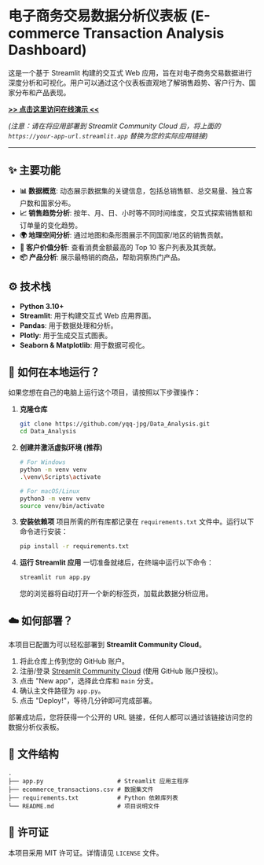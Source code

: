 # 电子商务交易数据分析仪表板 (E-commerce Transaction Analysis Dashboard)


这是一个基于 Streamlit 构建的交互式 Web 应用，旨在对电子商务交易数据进行深度分析和可视化。用户可以通过这个仪表板直观地了解销售趋势、客户行为、国家分布和产品表现。

**[>> 点击这里访问在线演示 <<](https://your-app-url.streamlit.app)**

*(注意：请在将应用部署到 Streamlit Community Cloud 后，将上面的 `https://your-app-url.streamlit.app` 替换为您的实际应用链接)*

---

## ✨ 主要功能

*   **📊 数据概览**: 动态展示数据集的关键信息，包括总销售额、总交易量、独立客户数和国家分布。
*   **📈 销售趋势分析**: 按年、月、日、小时等不同时间维度，交互式探索销售额和订单量的变化趋势。
*   **🌍 地理空间分析**: 通过地图和条形图展示不同国家/地区的销售贡献。
*   **👥 客户价值分析**: 查看消费金额最高的 Top 10 客户列表及其贡献。
*   **📦 产品分析**: 展示最畅销的商品，帮助洞察热门产品。

## ⚙️ 技术栈

*   **Python 3.10+**
*   **Streamlit**: 用于构建交互式 Web 应用界面。
*   **Pandas**: 用于数据处理和分析。
*   **Plotly**: 用于生成交互式图表。
*   **Seaborn & Matplotlib**: 用于数据可视化。

## 🚀 如何在本地运行？

如果您想在自己的电脑上运行这个项目，请按照以下步骤操作：

1.  **克隆仓库**
    ```bash
    git clone https://github.com/yqq-jpg/Data_Analysis.git
    cd Data_Analysis
    ```

2.  **创建并激活虚拟环境 (推荐)**
    ```bash
    # For Windows
    python -m venv venv
    .\venv\Scripts\activate

    # For macOS/Linux
    python3 -m venv venv
    source venv/bin/activate
    ```

3.  **安装依赖项**
    项目所需的所有库都记录在 `requirements.txt` 文件中。运行以下命令进行安装：
    ```bash
    pip install -r requirements.txt
    ```

4.  **运行 Streamlit 应用**
    一切准备就绪后，在终端中运行以下命令：
    ```bash
    streamlit run app.py
    ```
    您的浏览器将自动打开一个新的标签页，加载此数据分析应用。

## ☁️ 如何部署？

本项目已配置为可以轻松部署到 **Streamlit Community Cloud**。

1.  将此仓库上传到您的 GitHub 账户。
2.  注册/登录 [Streamlit Community Cloud](https://share.streamlit.io/) (使用 GitHub 账户授权)。
3.  点击 "New app"，选择此仓库和 `main` 分支。
4.  确认主文件路径为 `app.py`。
5.  点击 "Deploy!"，等待几分钟即可完成部署。

部署成功后，您将获得一个公开的 URL 链接，任何人都可以通过该链接访问您的数据分析仪表板。

## 📂 文件结构

```
.
├── app.py                     # Streamlit 应用主程序
├── ecommerce_transactions.csv # 数据集文件
├── requirements.txt           # Python 依赖库列表
└── README.md                  # 项目说明文件
```

## 📄 许可证

本项目采用 MIT 许可证。详情请见 `LICENSE` 文件。

